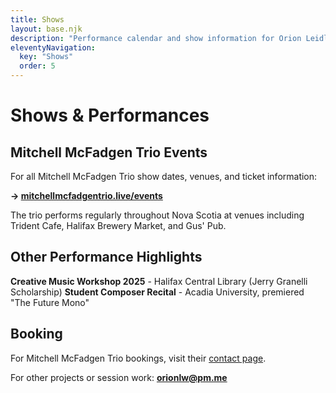 ```yaml
---
title: Shows
layout: base.njk
description: "Performance calendar and show information for Orion Leidl Wilson."
eleventyNavigation:
  key: "Shows"
  order: 5
---
```


# Shows & Performances

## Mitchell McFadgen Trio Events

For all Mitchell McFadgen Trio show dates, venues, and ticket information:

**→ [mitchellmcfadgentrio.live/events](https://mitchellmcfadgentrio.live/events/)**

The trio performs regularly throughout Nova Scotia at venues including Trident Cafe, Halifax Brewery Market, and Gus' Pub.

## Other Performance Highlights

**Creative Music Workshop 2025** - Halifax Central Library (Jerry Granelli Scholarship)
**Student Composer Recital** - Acadia University, premiered "The Future Mono"

<!--## Local Scene

**Fo'c'sle Jazz Jam** - Chester, NS
Regular participant in Nicola Miller's welcoming community jam session.-->

## Booking

For Mitchell McFadgen Trio bookings, visit their [contact page](https://mitchellmcfadgentrio.live/contact/).

For other projects or session work: **[orionlw@pm.me](mailto:orionlw@pm.me)**
